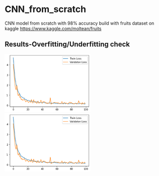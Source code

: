 # CNN_from_scratch
CNN model from scratch with 98% accuracy build with fruits dataset on kaggle  https://www.kaggle.com/moltean/fruits

<h2> Results-Overfitting/Underfitting check </h2>

<img src="https://github.com/Alexamannn/CNN_from_scratch/blob/main/result-1.png" alt="Train vs valdiation loss"/>

<img src="https://github.com/Alexamannn/CNN_from_scratch/blob/main/result-1.png" alt="Train vs valdiation accuracy"/>
